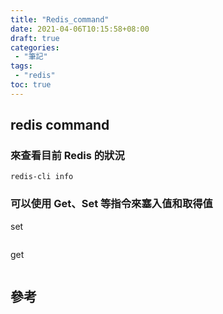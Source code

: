 ```yaml
---
title: "Redis_command"
date: 2021-04-06T10:15:58+08:00
draft: true
categories:
 - "筆記"
tags:
 - "redis"
toc: true
---
```


## redis command
<!-- 簡介 -->
<!--more-->

### 來查看目前 Redis 的狀況

```shell
redis-cli info 
```

### 可以使用 Get、Set 等指令來塞入值和取得值

set
```

```
get 
```

```



## 參考
